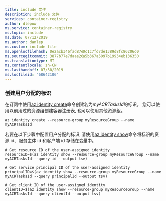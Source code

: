 ```yaml
---
title: include 文件
description: include 文件
services: container-registry
author: dlepow
ms.service: container-registry
ms.topic: include
ms.date: 07/12/2019
ms.author: danlep
ms.custom: include file
ms.openlocfilehash: 0e2acb346fad87e0c1c7fd7de1389d8fc86206d0
ms.sourcegitcommit: 3877b77e7daae26a5b367a5097b19934eb136350
ms.translationtype: MT
ms.contentlocale: zh-CN
ms.lasthandoff: 07/30/2019
ms.locfileid: "68642106"
---
```

### <a name="create-a-user-assigned-identity"></a>创建用户分配的标识

在订阅中使用[az identity create][az-identity-create]命令创建名为*myACRTasksId*的标识。 您可以使用以前用过的资源组创建容器注册表, 也可以使用其他资源组。

```azurecli-interactive
az identity create --resource-group myResourceGroup --name myACRTasksId
```

若要在以下步骤中配置用户分配的标识, 请使用[az identity show][az-identity-show]命令将标识的资源 id、服务主体 id 和客户端 id 存储在变量中。

```azurecli
# Get resource ID of the user-assigned identity
resourceID=$(az identity show --resource-group myResourceGroup --name myACRTasksId --query id --output tsv)

# Get service principal ID of the user-assigned identity
principalID=$(az identity show --resource-group myResourceGroup --name myACRTasksId --query principalId --output tsv)

# Get client ID of the user-assigned identity
clientID=$(az identity show --resource-group myResourceGroup --name myACRTasksId --query clientId --output tsv)
```

<!-- LINKS - Internal -->
[az-identity-create]: /cli/azure/identity#az-identity-create
[az-identity-show]: /cli/azure/identity#az-identity-show
